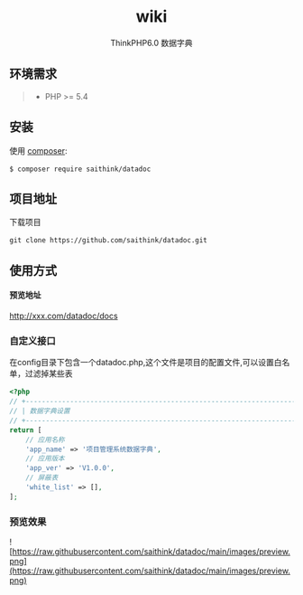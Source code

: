 <h1 align="center">wiki</h1>
<p align="center">
ThinkPHP6.0 数据字典
</p>

## 环境需求

>  - PHP >= 5.4

## 安装

使用 [composer](http://getcomposer.org/):

```shell
$ composer require saithink/datadoc
```

## 项目地址
下载项目

```shell
git clone https://github.com/saithink/datadoc.git
```
## 使用方式
#### 预览地址
http://xxx.com/datadoc/docs
### 自定义接口
在config目录下包含一个datadoc.php,这个文件是项目的配置文件,可以设置白名单，过滤掉某些表
```php
<?php
// +----------------------------------------------------------------------
// | 数据字典设置
// +----------------------------------------------------------------------
return [
    // 应用名称
    'app_name' => '项目管理系统数据字典',
    // 应用版本
    'app_ver' => 'V1.0.0',
    // 屏蔽表
    'white_list' => [],
];
```
### 预览效果
![https://raw.githubusercontent.com/saithink/datadoc/main/images/preview.png](https://raw.githubusercontent.com/saithink/datadoc/main/images/preview.png)
